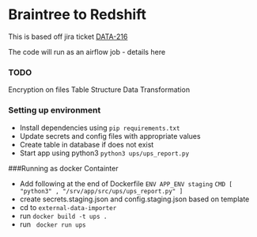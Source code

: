 # Braintree to Redshift
This is based off jira ticket [DATA-216](https://giddyinc.atlassian.net/browse/DATA-216)

The code will run as an airflow job - details here
### TODO
Encryption on files
Table Structure
Data Transformation

### Setting up environment
* Install dependencies using `pip requirements.txt`
* Update secrets and config files with appropriate values
* Create table in database if does not exist
* Start app using python3 `python3 ups/ups_report.py`

###Running as docker Containter
* Add following at the end of Dockerfile
`ENV APP_ENV staging`
`CMD [ "python3" , "/srv/app/src/ups/ups_report.py" ]`
* create secrets.staging.json and config.staging.json based on template
*  cd to `external-data-importer`
* run `docker build -t ups .`
* run ` docker run ups`